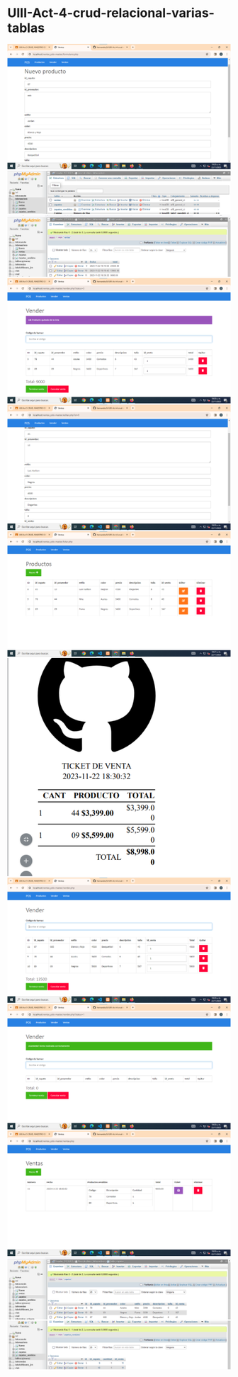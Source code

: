 # UIII-Act-4-crud-relacional-varias-tablas
![](https://github.com/hernandez5i/UIII-Act-4-crud-relacional-varias-tablas/blob/b5b45becfb9abf15c88b52878796d69dda268251/img/agregarproductos.png)
![](https://github.com/hernandez5i/UIII-Act-4-crud-relacional-varias-tablas/blob/b5b45becfb9abf15c88b52878796d69dda268251/img/bd.png)
![](https://github.com/hernandez5i/UIII-Act-4-crud-relacional-varias-tablas/blob/b5b45becfb9abf15c88b52878796d69dda268251/img/bdventas.png)
![](https://github.com/hernandez5i/UIII-Act-4-crud-relacional-varias-tablas/blob/b5b45becfb9abf15c88b52878796d69dda268251/img/borrado.png)
![](https://github.com/hernandez5i/UIII-Act-4-crud-relacional-varias-tablas/blob/b5b45becfb9abf15c88b52878796d69dda268251/img/editar.png)
![](https://github.com/hernandez5i/UIII-Act-4-crud-relacional-varias-tablas/blob/b5b45becfb9abf15c88b52878796d69dda268251/img/productos.png)
![](https://github.com/hernandez5i/UIII-Act-4-crud-relacional-varias-tablas/blob/b5b45becfb9abf15c88b52878796d69dda268251/img/ticke.png)
![](https://github.com/hernandez5i/UIII-Act-4-crud-relacional-varias-tablas/blob/b5b45becfb9abf15c88b52878796d69dda268251/img/vender.png)
![](https://github.com/hernandez5i/UIII-Act-4-crud-relacional-varias-tablas/blob/b5b45becfb9abf15c88b52878796d69dda268251/img/vendido.png)
![](https://github.com/hernandez5i/UIII-Act-4-crud-relacional-varias-tablas/blob/b5b45becfb9abf15c88b52878796d69dda268251/img/ventas.png)
![](https://github.com/hernandez5i/UIII-Act-4-crud-relacional-varias-tablas/blob/b5b45becfb9abf15c88b52878796d69dda268251/img/ventass.png)
![](https://github.com/hernandez5i/UIII-Act-4-crud-relacional-varias-tablas/blob/b5b45becfb9abf15c88b52878796d69dda268251/img/zapatos.png)
![]()
